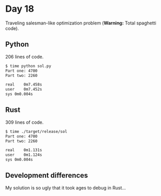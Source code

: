 # Day 18

Traveling salesman-like optimization problem (**Warning:** Total spaghetti code).

## Python

206 lines of code.

```bash
$ time python sol.py
Part one: 4700
Part two: 2260

real	0m7.458s
user	0m7.452s
sys	0m0.004s
```



## Rust

309 lines of code.

```bash
$ time ./target/release/sol
Part one: 4700
Part two: 2260

real	0m1.131s
user	0m1.124s
sys	0m0.004s
```

## Development differences

My solution is so ugly that it took ages to debug in Rust...
